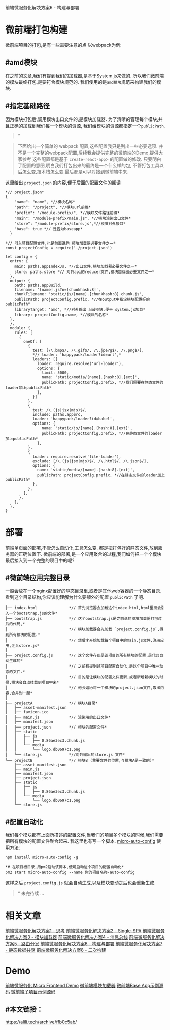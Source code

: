 前端微服务化解决方案6 - 构建与部署

# 微前端打包构建

微前端项目的打包,是有一些需要注意的点 以webpack为例:

## #amd模块

在之前的文章,我们有提到我们的加载器,是基于System.js来做的. 所以我们微前端的模块最终打包,是要符合模块规范的. 我们使用的是`amd模块`规范来构建我们的模块.

## #指定基础路径

因为模块打包后,调用模块出口文件的,是模块加载器. 为了清晰的管理每个模块,并且正确的加载到我们每一个模块的资源, 我们给模块的资源都指定一个`publicPath`.

> “

> 下面给出一个简单的 webpack 配置,这些配置我只是列出一些必要选项. 并不是一个完整的webpack配置,后续我会提供完整的微前端的Demo,提供大家参考 这些配置都是基于 `create-react-app`>  的配置做的修改. 只要明白了配置的意图,明白我们打包出来的最终是一个什么样的包, 不管打包工具以后怎么变,技术栈怎么变,最后都是可以对接到微前端中来.

这里给出 `project.json` 的内容,便于后面的配置文件的阅读

	*// project.json*
	{
	    "name": "name", *//模块名称*
	    "path": "/project", *//模块url前缀*
	    "prefix": "/module-prefix/", *//模块文件路径前缀*
	    "main": "/module-prefix/main.js", *//模块渲染出口文件*
	    "store": "/module-prefix/store.js",*//模块对外接口*
	    "base": true *// 是否为baseapp*
	  }

	*// 引入项目配置文件,也是前面说的 模块加载器必要文件之一*
	const projectConfig = require('./project.json')

	let config = {
	  entry: {
	    main: paths.appIndexJs, *//出口文件,模块加载器必要文件之一*
	    store: paths.store *// 对外api的reducer文件,模块加载器必要文件之一*
	  },
	  output: {
	    path: paths.appBuild,
	    filename: '[name].js?n=[chunkhash:8]',
	    chunkFilename: 'static/js/[name].[chunkhash:8].chunk.js',
	    publicPath: projectConfig.prefix, *//在output中指定模块配置好的 publicPath*
	    libraryTarget: 'amd', *//对外输出 amd模块,便于 system.js加载*
	    library: projectConfig.name, *//模块的名称*
	  },
	  },
	  module: {
	    rules: [
	      {
	        oneOf: [
	          {
	            test: [/\.bmp$/, /\.gif$/, /\.jpe?g$/, /\.png$/],
	            *// loader: 'happypack/loader?id=url',*
	            loaders: [{
	              loader: require.resolve('url-loader'),
	              options: {
	                limit: 5000,
	                name: 'static/media/[name].[hash:8].[ext]',
	                publicPath: projectConfig.prefix, *//我们需要在静态文件的loader加上publicPath*
	              },
	            }]
	          },
	          {
	            test: /\.(js|jsx|mjs)$/,
	            include: paths.appSrc,
	            loader: 'happypack/loader?id=babel',
	            options: {
	                name: 'static/js/[name].[hash:8].[ext]',
	                publicPath: projectConfig.prefix, *//在静态文件的loader加上publicPath*
	              },
	          },
	          {
	            loader: require.resolve('file-loader'),
	            exclude: [/\.(js|jsx|mjs)$/, /\.html$/, /\.json$/],
	            options: {
	              name: 'static/media/[name].[hash:8].[ext]',
	              publicPath: projectConfig.prefix, *//在静态文件的loader加上publicPath*
	            },
	          },
	        ],
	      },
	    ],
	  },
	}

# 部署

前端单页面的部署,不管怎么自动化,工具怎么变. 都是把打包好的静态文件,放到服务器的正确位置下. 微前端的部署,是一个应用聚合的过程,我们如何把一个个模块最后接入到一个完整的项目中的呢?

## #微前端应用完整目录

一般会放在一个nginx配置好的静态目录里,或者是其他web容器的一个静态目录. 看到这个目录结构,你应该能理解为什么要额外的配置 `publicPath` 了吧.

	├── index.html              *// 首先浏览器会加载这个index.html,html里面会引入一个bootstrap.js的文件*
	├── bootstrap.js            *// 这个bootstrap.js是之前说的模块加载器打包过后的代码,*
	│                           *// 模块加载器会先加载 `project.config.js`,得到所有模块的配置.*
	│                           *// 然后才开始加载每个项目中的main.js文件,注册应用,注入store.js*
	│
	├── project.config.js       *// 这个文件存到是该项目的所有模块的配置,是代码自动生成的*
	│                           *// 之前有提到过项目配置自动化,是这个项目中唯一动态的文件.*
	│                           *// 目的是让模块的配置文件更新,或者新增新模块的时候,模块会自动挂载到项目中来*
	│                           *// 他会遍历每一个模块的project.json文件,取出内容,合并到一起*
	│
	├── projectA                *// 模块A目录*
	│   ├── asset-manifest.json
	│   ├── favicon.ico
	│   ├── main.js             *// 渲染用的出口文件*
	│   ├── manifest.json
	│   ├── project.json        *// 模块的配置文件*
	│   ├── static
	│   │   ├── js
	│   │   │   ├── 0.86ae3ec3.chunk.js
	│   │   └── media
	│   │       └── logo.db0697c1.png
	│   └── store.js            *//对外输出的store.js 文件*
	└── projectB                *// 模块B (重要文件的位置,与模块A是一致的)*
	    ├── asset-manifest.json
	    ├── main.js
	    ├── manifest.json
	    ├── project.json
	    ├── static
	    │   ├── js
	    │   │   ├── 0.86ae3ec3.chunk.js
	    │   └── media
	    │       └── logo.db0697c1.png
	    └── store.js

## #配置自动化

我们每个模块都有上面所描述的配置文件,当我们的项目多个模块的时候,我们需要把所有模块的配置文件聚合起来. 我这里也有写一个脚本.
[micro-auto-config](https://www.npmjs.com/package/micro-auto-config)
使用方法:

	npm install micro-auto-config -g

	*# 在项目根目录,用pm2启动该脚本,便可启动这个项目的配置自动化*
	pm2 start micro-auto-config --name 你的项目名称-auto-config

这样之后 `project.config.js` 就会自动生成,以及模块变动之后也会重新生成.
> “
> 未完待续 …

# 相关文章

[前端微服务化解决方案1 - 思考](http://alili.tech/archive/ea599f7c/)
[前端微服务化解决方案2 - Single-SPA](http://alili.tech/archive/11052bf4/)
[前端微服务化解决方案3 - 模块加载器](http://alili.tech/archive/1a60cede/)
[前端微服务化解决方案4 - 消息总线](http://alili.tech/archive/a9a1f81b/)
[前端微服务化解决方案5 - 路由分发](http://alili.tech/archive/5ff0b366/)
[前端微服务化解决方案6 - 构建与部署](http://alili.tech/archive/ffb0c5ab/)
[前端微服务化解决方案7 - 静态数据共享](http://alili.tech/archive/5e00e43d/)
[前端微服务化解决方案8 - 二次构建](http://alili.tech/archive/ce685b9f/)

# Demo

[前端微服务化 Micro Frontend Demo](http://microfrontend.alili.tech/)
[微前端模块加载器](https://github.com/Fantasy9527/lotus-scaffold-micro-frontend-portal)
[微前端Base App示例源码](https://github.com/Fantasy9527/microfrontend-base-demo)
[微前端子项目示例源码](https://github.com/Fantasy9527/microfrontend-submodule-demo)

## #本文链接：

https://alili.tech/archive/ffb0c5ab/